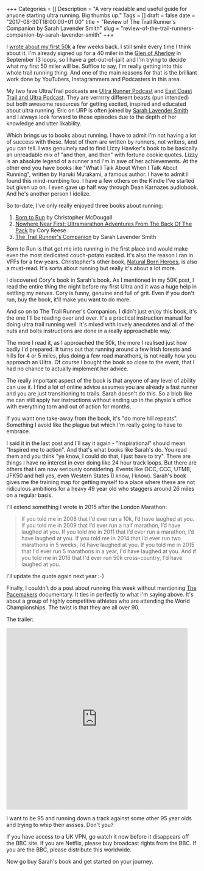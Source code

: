 +++
Categories = []
Description = "A very readable and useful guide for anyone starting ultra running. Big thumbs up."
Tags = []
draft = false
date = "2017-08-30T18:00:00+01:00"
title = "Review of The Trail Runner's Companion by Sarah Lavender Smith"
slug = "review-of-the-trail-runners-companion-by-sarah-lavender-smith"
+++

I [wrote about my first 50k](https://conoroneill.com/2017/07/23/the-chiltern-challenge-50k-conors-first-ultra-marathon/) a few weeks back. I still smile every time I think about it. I'm already signed up for a 40 miler in the [Glen of Aherlow](https://www.imra.ie/events/view/id/1506) in September (3 loops, so I have a get-out-of-jail) and I'm trying to decide what my first 50 miler will be. Suffice to say, I'm really getting into this whole trail running thing. And one of the main reasons for that is the brilliant work done by YouTubers, Instagrammers and Podcasters in this area.

My two fave Ultra/Trail podcasts are [Ultra Runner Podcast](http://ultrarunnerpodcast.com/) and [East Coast Trail and Ultra Podcast](http://eastcoastultrapodcast.com/). They are verrrrry different beasts (pun intended) but both awesome resources for getting excited, inspired and educated about ultra running. Eric on URP is often joined by [Sarah Lavender Smith](http://www.sarahlavendersmith.com/) and I always look forward to those episodes due to the depth of her knowledge and utter likability.

Which brings us to books about running. I have to admit I'm not having a lot of success with these. Most of them are written by runners, not writers, and you can tell. I was genuinely sad to find Lizzy Hawker's book to be basically an unreadable mix of "and then, and then" with fortune cookie quotes. Lizzy is an absolute legend of a runner and I'm in awe of her achievements. At the other end you have books like "What I Talk About When I Talk About Running", written by Haruki Murakami, a famous author. I have to admit I found this mind-numbing too. I have a few others on the Kindle I've started but given up on. I even gave up half way through Dean Karnazes audiobook. And he's another person I idolize.

So to-date, I've only really enjoyed three books about running: 

1. [Born to Run](http://www.chrismcdougall.com/buy-born-to-run-from-these-sellers/) by Christopher McDougall
2. [Nowhere Near First: Ultramarathon Adventures From The Back Of The Pack](https://www.amazon.co.uk/Nowhere-Near-First-Ultramarathon-Adventures-ebook/dp/B01KW37P5M) by Cory Reese
3. [The Trail Runner's Companion](https://www.amazon.co.uk/Trail-Runners-Companion-Step-Step-ebook/dp/B071WDHGCW) by Sarah Lavender Smith

Born to Run is that got me into running in the first place and would make even the most dedicated couch-potato excited. It's also the reason I ran in VFFs for a few years. Christopher's other book, [Natural Born Heroes](http://www.chrismcdougall.com/buy-natural-born-heroes-from-these-sellers/), is also a must-read. It's sorta about running but really it's about a lot more. 

I discovered Cory's book in Sarah's book. As I mentioned in my 50K post, I read the entire thing the night before my first Ultra and it was a huge help in settling my nerves. Cory is funny, genuine and full of grit. Even if you don't run, buy the book, it'll make you want to do more.

And so on to The Trail Runner's Companion. I didn't just enjoy this book, it's the one I'll be reading over and over. It's a practical instruction manual for doing ultra trail running well. It's mixed with lovely anecdotes and all of the nuts and bolts instructions are done in a really approachable way.

The more I read it, as I approached the 50k, the more I realised just how badly I'd prepared. It turns out that running around a few Irish forests and hills for 4 or 5 miles, plus doing a few road marathons, is not really how you approach an Ultra. Of course I bought the book so close to the event, that I had no chance to actually implement her advice. 

The really important aspect of the book is that anyone of any level of ability can use it. I find a lot of online advice assumes you are already a fast runner and you are just transitioning to trails. Sarah doesn't do this. So a blob like me can still apply her instructions without ending up in the physio's office with everything torn and out of action for months.

If you want one take-away from the book, it's "do more hill repeats". Something I avoid like the plague but which I'm really going to have to embrace.

I said it in the last post and I'll say it again - "Inspirational" should mean "Inspired me to action". And that's what books like Sarah's do. You read them and you think "ye know, I could do that, I just have to try". There are things I have no interest in ever doing like 24 hour track loops. But there are others that I am now seriously considering. Events like OCC, CCC, UTMB, JFK50 and hell yes, even Western States (I know, I know). Sarah's book gives me the training map for getting myself to a place where these are not ridiculous ambitions for a heavy 49 year old who staggers around 26 miles on a regular basis.

I'll extend something I wrote in 2015 after the London Marathon:

> If you told me in 2008 that I’d ever run a 10k, I’d have laughed at you. If you told me in 2009 that I’d ever run a half marathon, I’d have laughed at you. If you told me in 2011 that I’d ever run a marathon, I’d have laughed at you. If you told me in 2014 that I’d ever run two marathons in 5 weeks, I’d have laughed at you. If you told me in 2015 that I'd ever run 5 marathons in a year, I'd have laughed at you. And if you told me in 2016 that I'd ever run 50k cross-country, I'd have laughed at you.

I'll update the quote again next year :-)

Finally, I couldn't do a post about running this week without mentioning [The Pacemakers](http://www.bbc.co.uk/programmes/b092l5gd) documentary. It ties in perfectly to what I'm saying above. It's about a group of highly competitive athletes who are attending the World Championships. The twist is that they are all over 90.

The trailer:

<iframe src="https://www.facebook.com/plugins/video.php?href=https%3A%2F%2Fwww.facebook.com%2FBBCStories%2Fvideos%2F10155383032885659%2F&show_text=0&width=476" width="476" height="476" style="border:none;overflow:hidden" scrolling="no" frameborder="0" allowTransparency="true" allowFullScreen="true"></iframe>

I want to be 95 and running down a track against some other 95 year olds and trying to whip their assses. Don't you?

If you have access to a UK VPN, go watch it now before it disappears off the BBC site. If you are Netflix, please buy broadcast rights from the BBC. If you are the BBC, please distribute this worldwide.

Now go buy Sarah's book and get started on your journey.

